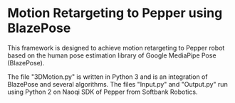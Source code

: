 # Motion Retargeting to Pepper using BlazePose
This framework is designed to achieve motion retargeting to Pepper robot based on the human pose estimation library of Google MediaPipe Pose (BlazePose).

The file "3DMotion.py" is written in Python 3 and is an integration of BlazePose and several algorithms. The files "Input.py" and "Output.py" run using Python 2 on Naoqi SDK of Pepper from Softbank Robotics.


